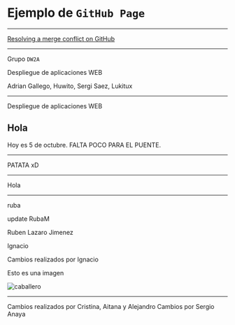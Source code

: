 # Ejemplo de `GitHub Page`

---

[Resolving a merge conflict on GitHub](https://docs.github.com/en/pull-requests/collaborating-with-pull-requests/addressing-merge-conflicts/resolving-a-merge-conflict-on-github)

---

Grupo `DW2A`

Despliegue de aplicaciones WEB 

Adrian Gallego, Huwito, Sergi Saez, Lukitux

---

Despliegue de aplicaciones WEB


Hola
---

Hoy es 5 de octubre. FALTA POCO PARA EL PUENTE.

---

PATATA xD

---


Hola

---

ruba

update RubaM

Ruben Lazaro Jimenez

Ignacio

Cambios realizados por Ignacio

Esto es una imagen 

![caballero](https://upload.wikimedia.org/wikipedia/commons/thumb/3/38/Accolade_by_Edmund_Blair_Leighton.jpg/220px-Accolade_by_Edmund_Blair_Leighton.jpg)

---

Cambios realizados por Cristina, Aitana y Alejandro
Cambios por Sergio Anaya

